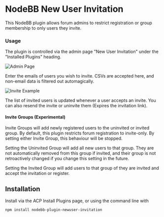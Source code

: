 # NodeBB New User Invitation

This NodeBB plugin allows forum admins to restrict registration or group membership to only users they invite.

### Usage

The plugin is controlled via the admin page "New User Invitation" under the "Installed Plugins" heading.

![Admin Page](http://puu.sh/iVRRo.png)

Enter the emails of users you wish to invite. CSVs are accepted here, and non-email data is filtered out automagically.

![Invite Example](http://puu.sh/iVSao.png)

The list of invited users is updated whenever a user accepts an invite. You can also resend the invite or uninvite them (Expires the invitation link).

#### Invite Groups (Experimental)

Invite Groups will add newly registered users to the uninvited or invited group. By default, this plugin restricts forum registration to invite-only. By setting either Invite Group, this behaviour will be stopped.

Setting the Uninvited Group will add all new users to that group. They are not automatically removed from this group if invited, and their group is not retroactively changed if you change this setting in the future.

Setting the Invited Group will add users to that group of they are invited and accept the invitation or register.

## Installation

Install via the ACP Install Plugins page, or using the command line with

    npm install nodebb-plugin-newuser-invitation